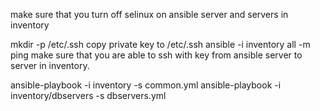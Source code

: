 make sure that you turn off selinux on ansible server and servers in inventory

mkdir -p /etc/.ssh
copy private key to /etc/.ssh
ansible -i inventory all -m ping
make sure that you are able to ssh with key from ansible server to server in inventory.

ansible-playbook -i inventory -s common.yml
ansible-playbook -i inventory/dbservers -s dbservers.yml
